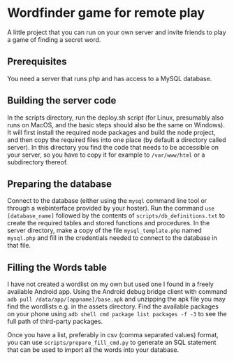 # Wordfinder game for remote play

A little project that you can run on your own server and invite friends to play a game of finding a secret word.

## Prerequisites

You need a server that runs php and has access to a MySQL database.

## Building the server code

In the scripts directory, run the deploy.sh script (for Linux, presumably also runs on MacOS, and the basic steps should also be the same on Windows).
It will first install the required node packages and build the node project, and then copy the required files into one place (by default a directory called server).
In this directory you find the code that needs to be accessible on your server, so you have to copy it for example to `/var/www/html` or a subdirectory thereof.

## Preparing the database

Connect to the database (either using the `mysql` command line tool or through a webinterface provided by your hoster).
Run the command `use [database_name]` followed by the contents of `scripts/db_definitions.txt` to create the required tables and stored functions and procedures.
In the server directory, make a copy of the file `mysql_template.php` named `mysql.php` and fill in the credentials needed to connect to the database in that file.

## Filling the Words table

I have not created a wordlist on my own but used one I found in a freely available Android app.  Using the Android debug bridge client with command `adb pull /data/app/[appname]/base.apk` and unzipping the apk file you may find the wordlists e.g. in the assets directory.  Find the available packages on your phone using `adb shell cmd package list packages -f -3` to see the full path of third-party packages.

Once you have a list, preferably in csv (comma separated values) format, you can use `scripts/prepare_fill_cmd.py` to generate an SQL statement that can be used to import all the words into your database.
